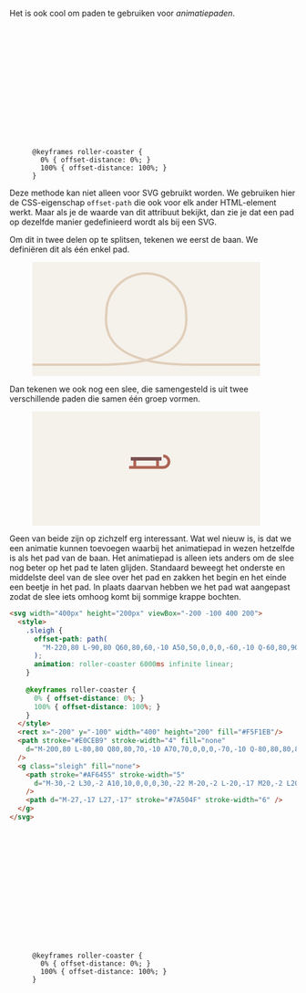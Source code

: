 Het is ook cool om paden te gebruiken voor *animatiepaden*.

<figure>
<svg id="animatie" width="400px" height="200px" viewBox="-200 -100 400 200">
  <style>
    #animatie .sleigh {
      offset-path: path(
        "M-220,80 L-90,80 Q60,80,60,-10 A50,50,0,0,0,-60,-10 Q-60,80,90,80 L220,80"
      );
      animation: roller-coaster 6000ms infinite linear;
    }
    
    @keyframes roller-coaster {
      0% { offset-distance: 0%; }
      100% { offset-distance: 100%; }
    }    
  </style>
  <rect x="-200" y="-100" width="400" height="200" fill="#F5F1EB"/>
  <path stroke="#E0CEB9" stroke-width="4" fill="none"
    d="M-200,80 L-80,80 Q80,80,70,-10 A70,70,0,0,0,-70,-10 Q-80,80,80,80 L200,80"
  />
  <g class="sleigh" fill="none">
    <path stroke="#AF6455" stroke-width="5"
      d="M-30,-2 L30,-2 A10,10,0,0,0,30,-22 M-20,-2 L-20,-17 M20,-2 L20,-17"
    />
    <path d="M-27,-17 L27,-17" stroke="#7A504F" stroke-width="6" />
  </g>
</svg>
</figure>

Deze methode kan niet alleen voor SVG gebruikt worden. We gebruiken hier de CSS-eigenschap  `offset-path` die ook voor elk ander HTML-element werkt. Maar als je de waarde van dit attribuut bekijkt, dan zie je dat een pad op dezelfde manier gedefinieerd wordt als bij een SVG.

Om dit in twee delen op te splitsen, tekenen we eerst de baan. We definiëren dit als één enkel pad.

<figure>
<svg id="animatie1" width="400px" height="200px" viewBox="-200 -100 400 200">
  <rect x="-200" y="-100" width="400" height="200" fill="#F5F1EB"/>
  <path stroke="#E0CEB9" stroke-width="4" fill="none"
    d="M-200,80 L-80,80 Q80,80,70,-10 A70,70,0,0,0,-70,-10 Q-80,80,80,80 L200,80"
  />
</svg>
</figure>

Dan tekenen we ook nog een slee, die samengesteld is uit twee verschillende paden die samen één groep vormen.

<figure>
<svg id="animatie2" width="400px" height="200px" viewBox="-200 -100 400 200">
  <rect x="-200" y="-100" width="400" height="200" fill="#F5F1EB"/>
  <g class="sleigh" fill="none">
    <path stroke="#AF6455" stroke-width="5"
      d="M-30,-2 L30,-2 A10,10,0,0,0,30,-22 M-20,-2 L-20,-17 M20,-2 L20,-17"
    />
    <path d="M-27,-17 L27,-17" stroke="#7A504F" stroke-width="6" />
  </g>
</svg>
</figure>

Geen van beide zijn op zichzelf erg interessant. Wat wel nieuw is, is dat we een animatie kunnen toevoegen waarbij het animatiepad in wezen hetzelfde is als het pad van de baan. Het animatiepad is alleen iets anders om de slee nog beter op het pad te laten glijden. Standaard beweegt het onderste en middelste deel van de slee over het pad en zakken het begin en het einde een beetje in het pad. In plaats daarvan hebben we het pad wat aangepast zodat de slee iets omhoog komt bij sommige krappe bochten.

```html
<svg width="400px" height="200px" viewBox="-200 -100 400 200">
  <style>
    .sleigh {
      offset-path: path(
        "M-220,80 L-90,80 Q60,80,60,-10 A50,50,0,0,0,-60,-10 Q-60,80,90,80 L220,80"
      );
      animation: roller-coaster 6000ms infinite linear;
    }
    
    @keyframes roller-coaster {
      0% { offset-distance: 0%; }
      100% { offset-distance: 100%; }
    }    
  </style>
  <rect x="-200" y="-100" width="400" height="200" fill="#F5F1EB"/>
  <path stroke="#E0CEB9" stroke-width="4" fill="none"
    d="M-200,80 L-80,80 Q80,80,70,-10 A70,70,0,0,0,-70,-10 Q-80,80,80,80 L200,80"
  />
  <g class="sleigh" fill="none">
    <path stroke="#AF6455" stroke-width="5"
      d="M-30,-2 L30,-2 A10,10,0,0,0,30,-22 M-20,-2 L-20,-17 M20,-2 L20,-17"
    />
    <path d="M-27,-17 L27,-17" stroke="#7A504F" stroke-width="6" />
  </g>
</svg>
```

<figure>
<svg id="animatie3" width="400px" height="200px" viewBox="-200 -100 400 200">
  <style>
    #animatie3 .sleigh {
      offset-path: path(
        "M-220,80 L-90,80 Q60,80,60,-10 A50,50,0,0,0,-60,-10 Q-60,80,90,80 L220,80"
      );
      animation: roller-coaster 6000ms infinite linear;
    }
    
    @keyframes roller-coaster {
      0% { offset-distance: 0%; }
      100% { offset-distance: 100%; }
    }    
  </style>
  <rect x="-200" y="-100" width="400" height="200" fill="#F5F1EB"/>
  <path stroke="#E0CEB9" stroke-width="4" fill="none"
    d="M-200,80 L-80,80 Q80,80,70,-10 A70,70,0,0,0,-70,-10 Q-80,80,80,80 L200,80"
  />
  <g class="sleigh" fill="none">
    <path stroke="#AF6455" stroke-width="5"
      d="M-30,-2 L30,-2 A10,10,0,0,0,30,-22 M-20,-2 L-20,-17 M20,-2 L20,-17"
    />
    <path d="M-27,-17 L27,-17" stroke="#7A504F" stroke-width="6" />
  </g>
</svg>
</figure>
